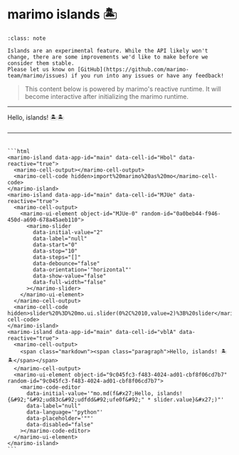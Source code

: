 # marimo islands 🏝️

<!-- marimo js/ccs -->
<script
  type="module"
  src="https://cdn.jsdelivr.net/npm/@marimo-team/islands@0.5.0/dist/main.js"
></script>
<link
  href="https://cdn.jsdelivr.net/npm/@marimo-team/islands@0.5.0/dist/style.css"
  rel="stylesheet"
  crossorigin="anonymous"
/>
<!-- fonts -->
<link rel="preconnect" href="https://fonts.googleapis.com" />
<link rel="preconnect" href="https://fonts.gstatic.com" crossorigin />
<link
  href="https://fonts.googleapis.com/css2?family=Fira+Mono:wght@400;500;700&amp;family=Lora&amp;family=PT+Sans:wght@400;700&amp;display=swap"
  rel="stylesheet"
/>
<link
  rel="stylesheet"
  href="https://cdn.jsdelivr.net/npm/katex@0.16.10/dist/katex.min.css"
  integrity="sha384-wcIxkf4k558AjM3Yz3BBFQUbk/zgIYC2R0QpeeYb+TwlBVMrlgLqwRjRtGZiK7ww"
  crossorigin="anonymous"
/>

```{admonition} Experimental 🧪
:class: note

Islands are an experimental feature. While the API likely won't change, there are some improvements we'd like to make before we consider them stable.
Please let us know on [GitHub](https://github.com/marimo-team/marimo/issues) if you run into any issues or have any feedback!
```

> This content below is powered by marimo's reactive runtime. It will become interactive after initializing the marimo runtime.

<hr/>

<marimo-island data-app-id="main" data-cell-id="Hbol" data-reactive="true">
  <marimo-cell-output></marimo-cell-output>
  <marimo-cell-code hidden>import%20marimo%20as%20mo</marimo-cell-code>
</marimo-island>
<marimo-island data-app-id="main" data-cell-id="MJUe" data-reactive="true">
  <marimo-cell-output>
    <marimo-ui-element object-id="MJUe-0" random-id="0a0beb44-f946-450d-a690-678a45aeb110">
      <marimo-slider
        data-initial-value="2"
        data-label="null"
        data-start="0"
        data-stop="10"
        data-steps="[]"
        data-debounce="false"
        data-orientation='"horizontal"'
        data-show-value="false"
        data-full-width="false"
      ></marimo-slider>
    </marimo-ui-element>
  </marimo-cell-output>
  <marimo-cell-code hidden>slider%20%3D%20mo.ui.slider(0%2C%2010,value=2)%3B%20slider</marimo-cell-code>
</marimo-island>
<marimo-island data-app-id="main" data-cell-id="vblA" data-reactive="true">
  <marimo-cell-output>
    <span class="markdown"><span class="paragraph">Hello, islands! 🏝️🏝️</span></span>
  </marimo-cell-output>
  <marimo-ui-element object-id="9c045fc3-f483-4024-ad01-cbf8f06cd7b7" random-id="9c045fc3-f483-4024-ad01-cbf8f06cd7b7">
    <marimo-code-editor
      data-initial-value='"mo.md(f&#x27;Hello, islands! {&#92;"&#92;ud83c&#92;udfdd&#92;ufe0f&#92;" * slider.value}&#x27;)"'
      data-label="null"
      data-language='"python"'
      data-placeholder='""'
      data-disabled="false"
    ></marimo-code-editor>
  </marimo-ui-element>
</marimo-island>

<hr style="margin: 20px 0;" />

````{dropdown} See the HTML

```html
<marimo-island data-app-id="main" data-cell-id="Hbol" data-reactive="true">
  <marimo-cell-output></marimo-cell-output>
  <marimo-cell-code hidden>import%20marimo%20as%20mo</marimo-cell-code>
</marimo-island>
<marimo-island data-app-id="main" data-cell-id="MJUe" data-reactive="true">
  <marimo-cell-output>
    <marimo-ui-element object-id="MJUe-0" random-id="0a0beb44-f946-450d-a690-678a45aeb110">
      <marimo-slider
        data-initial-value="2"
        data-label="null"
        data-start="0"
        data-stop="10"
        data-steps="[]"
        data-debounce="false"
        data-orientation='"horizontal"'
        data-show-value="false"
        data-full-width="false"
      ></marimo-slider>
    </marimo-ui-element>
  </marimo-cell-output>
  <marimo-cell-code hidden>slider%20%3D%20mo.ui.slider(0%2C%2010,value=2)%3B%20slider</marimo-cell-code>
</marimo-island>
<marimo-island data-app-id="main" data-cell-id="vblA" data-reactive="true">
  <marimo-cell-output>
    <span class="markdown"><span class="paragraph">Hello, islands! 🏝️🏝️</span></span>
  </marimo-cell-output>
  <marimo-ui-element object-id="9c045fc3-f483-4024-ad01-cbf8f06cd7b7" random-id="9c045fc3-f483-4024-ad01-cbf8f06cd7b7">
    <marimo-code-editor
      data-initial-value='"mo.md(f&#x27;Hello, islands! {&#92;"&#92;ud83c&#92;udfdd&#92;ufe0f&#92;" * slider.value}&#x27;)"'
      data-label="null"
      data-language='"python"'
      data-placeholder='""'
      data-disabled="false"
    ></marimo-code-editor>
  </marimo-ui-element>
</marimo-island>
```

````

